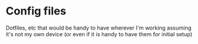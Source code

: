 # Config files

Dotfiles, etc that would be handy to have wherever I'm working assuming it's not my own device (or even if it is handy to have them for initial setup)
